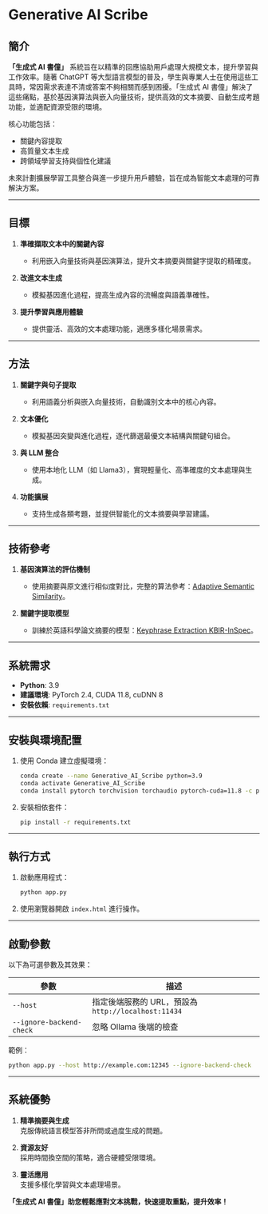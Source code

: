 # Generative AI Scribe

## 簡介

**「生成式 AI 書僮」** 系統旨在以精準的回應協助用戶處理大規模文本，提升學習與工作效率。隨著 ChatGPT 等大型語言模型的普及，學生與專業人士在使用這些工具時，常因需求表達不清或答案不夠相關而感到困擾。「生成式 AI 書僮」解決了這些痛點，基於基因演算法與嵌入向量技術，提供高效的文本摘要、自動生成考題功能，並適配資源受限的環境。

核心功能包括：
- 關鍵內容提取
- 高質量文本生成
- 跨領域學習支持與個性化建議

未來計劃擴展學習工具整合與進一步提升用戶體驗，旨在成為智能文本處理的可靠解決方案。

---

## 目標

1. **準確擷取文本中的關鍵內容**  
   - 利用嵌入向量技術與基因演算法，提升文本摘要與關鍵字提取的精確度。
   
2. **改進文本生成**  
   - 模擬基因進化過程，提高生成內容的流暢度與語義準確性。
   
3. **提升學習與應用體驗**  
   - 提供靈活、高效的文本處理功能，適應多樣化場景需求。

---

## 方法

1. **關鍵字與句子提取**  
   - 利用語義分析與嵌入向量技術，自動識別文本中的核心內容。
   
2. **文本優化**  
   - 模擬基因突變與進化過程，逐代篩選最優文本結構與關鍵句組合。
   
3. **與 LLM 整合**  
   - 使用本地化 LLM（如 Llama3），實現輕量化、高準確度的文本處理與生成。

4. **功能擴展**  
   - 支持生成各類考題，並提供智能化的文本摘要與學習建議。

---

## 技術參考

1. **基因演算法的評估機制**  
   - 使用摘要與原文進行相似度對比，完整的算法參考：[Adaptive Semantic Similarity](https://github.com/yesaouo/adaptive-semantic-similarity)。

2. **關鍵字提取模型**  
   - 訓練於英語科學論文摘要的模型：[Keyphrase Extraction KBIR-InSpec](https://huggingface.co/ml6team/keyphrase-extraction-kbir-inspec)。

---

## 系統需求

- **Python**: 3.9  
- **建議環境**: PyTorch 2.4, CUDA 11.8, cuDNN 8  
- **安裝依賴**: `requirements.txt`

---

## 安裝與環境配置

1. 使用 Conda 建立虛擬環境：
   ```bash
   conda create --name Generative_AI_Scribe python=3.9
   conda activate Generative_AI_Scribe
   conda install pytorch torchvision torchaudio pytorch-cuda=11.8 -c pytorch -c nvidia
   ```

2. 安裝相依套件：
   ```bash
   pip install -r requirements.txt
   ```

---

## 執行方式

1. 啟動應用程式：
   ```bash
   python app.py
   ```
2. 使用瀏覽器開啟 `index.html` 進行操作。

---

## 啟動參數

以下為可選參數及其效果：

| 參數                      | 描述                                         |
|---------------------------|--------------------------------------------|
| `--host`                  | 指定後端服務的 URL，預設為 `http://localhost:11434` |
| `--ignore-backend-check`  | 忽略 Ollama 後端的檢查                     |

範例：
```bash
python app.py --host http://example.com:12345 --ignore-backend-check
```

---

## 系統優勢

1. **精準摘要與生成**  
   克服傳統語言模型答非所問或過度生成的問題。
   
2. **資源友好**  
   採用時間換空間的策略，適合硬體受限環境。

3. **靈活應用**  
   支援多樣化學習與文本處理場景。

**「生成式 AI 書僮」助您輕鬆應對文本挑戰，快速提取重點，提升效率！**
